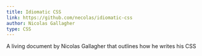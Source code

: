 ```yaml
---
title: Idiomatic CSS
link: https://github.com/necolas/idiomatic-css
author: Nicolas Gallagher
type: CSS
---
```


A living document by Nicolas Gallagher that outlines how he writes his CSS